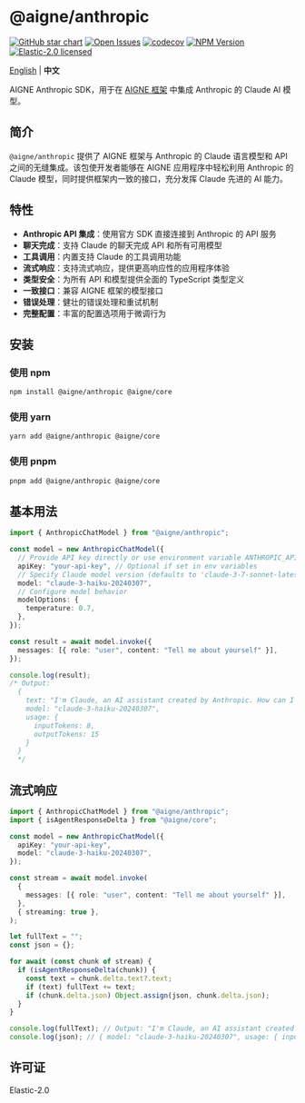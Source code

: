 # @aigne/anthropic

[![GitHub star chart](https://img.shields.io/github/stars/AIGNE-io/aigne-framework?style=flat-square)](https://star-history.com/#AIGNE-io/aigne-framework)
[![Open Issues](https://img.shields.io/github/issues-raw/AIGNE-io/aigne-framework?style=flat-square)](https://github.com/AIGNE-io/aigne-framework/issues)
[![codecov](https://codecov.io/gh/AIGNE-io/aigne-framework/graph/badge.svg?token=DO07834RQL)](https://codecov.io/gh/AIGNE-io/aigne-framework)
[![NPM Version](https://img.shields.io/npm/v/@aigne/anthropic)](https://www.npmjs.com/package/@aigne/anthropic)
[![Elastic-2.0 licensed](https://img.shields.io/npm/l/@aigne/anthropic)](https://github.com/AIGNE-io/aigne-framework/blob/main/LICENSE.md)

[English](README.md) | **中文**

AIGNE Anthropic SDK，用于在 [AIGNE 框架](https://github.com/AIGNE-io/aigne-framework) 中集成 Anthropic 的 Claude AI 模型。

## 简介

`@aigne/anthropic` 提供了 AIGNE 框架与 Anthropic 的 Claude 语言模型和 API 之间的无缝集成。该包使开发者能够在 AIGNE 应用程序中轻松利用 Anthropic 的 Claude 模型，同时提供框架内一致的接口，充分发挥 Claude 先进的 AI 能力。

## 特性

* **Anthropic API 集成**：使用官方 SDK 直接连接到 Anthropic 的 API 服务
* **聊天完成**：支持 Claude 的聊天完成 API 和所有可用模型
* **工具调用**：内置支持 Claude 的工具调用功能
* **流式响应**：支持流式响应，提供更高响应性的应用程序体验
* **类型安全**：为所有 API 和模型提供全面的 TypeScript 类型定义
* **一致接口**：兼容 AIGNE 框架的模型接口
* **错误处理**：健壮的错误处理和重试机制
* **完整配置**：丰富的配置选项用于微调行为

## 安装

### 使用 npm

```bash
npm install @aigne/anthropic @aigne/core
```

### 使用 yarn

```bash
yarn add @aigne/anthropic @aigne/core
```

### 使用 pnpm

```bash
pnpm add @aigne/anthropic @aigne/core
```

## 基本用法

```typescript file="test/anthropic-chat-model.test.ts" region="example-anthropic-chat-model"
import { AnthropicChatModel } from "@aigne/anthropic";

const model = new AnthropicChatModel({
  // Provide API key directly or use environment variable ANTHROPIC_API_KEY or CLAUDE_API_KEY
  apiKey: "your-api-key", // Optional if set in env variables
  // Specify Claude model version (defaults to 'claude-3-7-sonnet-latest')
  model: "claude-3-haiku-20240307",
  // Configure model behavior
  modelOptions: {
    temperature: 0.7,
  },
});

const result = await model.invoke({
  messages: [{ role: "user", content: "Tell me about yourself" }],
});

console.log(result);
/* Output:
  {
    text: "I'm Claude, an AI assistant created by Anthropic. How can I help you today?",
    model: "claude-3-haiku-20240307",
    usage: {
      inputTokens: 8,
      outputTokens: 15
    }
  }
  */
```

## 流式响应

```typescript file="test/anthropic-chat-model.test.ts" region="example-anthropic-chat-model-streaming-async-generator"
import { AnthropicChatModel } from "@aigne/anthropic";
import { isAgentResponseDelta } from "@aigne/core";

const model = new AnthropicChatModel({
  apiKey: "your-api-key",
  model: "claude-3-haiku-20240307",
});

const stream = await model.invoke(
  {
    messages: [{ role: "user", content: "Tell me about yourself" }],
  },
  { streaming: true },
);

let fullText = "";
const json = {};

for await (const chunk of stream) {
  if (isAgentResponseDelta(chunk)) {
    const text = chunk.delta.text?.text;
    if (text) fullText += text;
    if (chunk.delta.json) Object.assign(json, chunk.delta.json);
  }
}

console.log(fullText); // Output: "I'm Claude, an AI assistant created by Anthropic. How can I help you today?"
console.log(json); // { model: "claude-3-haiku-20240307", usage: { inputTokens: 8, outputTokens: 15 } }
```

## 许可证

Elastic-2.0

